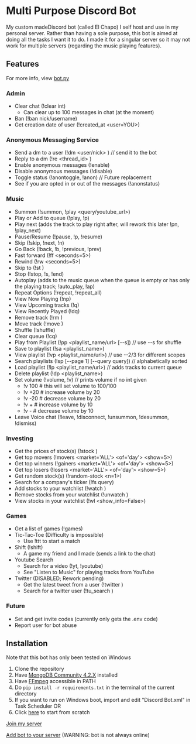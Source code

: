 # Multi Purpose Discord Bot
My custom madeDiscord bot (called El Chapo) I self host and use in my personal server.
Rather than having a sole purpose, this bot is aimed at doing all the tasks I want it to do. I made it for a singular server so it may not work for multiple servers (regarding the music playing features).

## Features
For more info, view [bot.py](bot.py)

### Admin
- Clear chat (!clear int)
    - Can clear up to 100 messages in chat (at the moment)
- Ban (!ban nick/username)
- Get creation date of user (!created_at <user=YOU>)

### Anonymous Messaging Service
- Send a dm to a user (!dm <user/nick> <message>) // send it to the bot
- Reply to a dm (!re <thread_id> <message>)
- Enable anonymous messages (!enable)
- Disable anonymous messages (!disable)
- Toggle status (!anontoggle, !anon)  // Future replacement
- See if you are opted in or out of the messages (!anonstatus)

### Music
- Summon (!summon, !play <query/youtube_url>)
- Play or Add to queue (!play, !p)
- Play next (adds the track to play right after, will rework this later !pn, !play_next)
- Pause/Resume (!pause, !p, !resume)
- Skip (!skip, !next, !n)
- Go Back (!back, !b, !previous, !prev)
- Fast forward (!ff <seconds=5>)
- Rewind (!rw <seconds=5>)
- Skip to (!st <seconds>)
- Stop (!stop, !s, !end)
- Autoplay (adds to the music queue when the queue is empty or has only the playing track; !auto_play, !ap)
- Repeat Options (!repeat, !repeat_all)
- View Now Playing (!np)
- View Upcoming tracks (!q)
- View Recently Played (!dq)
- Remove track (!rm <index>)
- Move track (!move <from> <to>)
- Shuffle (!shuffle)
- Clear queue (!cq)
- Play from Playlist (!pp <playlist_name/url> [--s])  // use --s for shuffle
- Save to playlist (!sa <playlist_name>)
- View playlist (!vp <playlist_name/url>)  // use --2/3 for different scopes
- Search playlists (!sp [--page 1] [--query query])  // alphabetically sorted
- Load playlist (!lp <playlist_name/url>)  // adds tracks to current queue
- Delete playlist (!dp <playlist_name>)
- Set volume (!volume, !v)  // prints volume if no int given
  - !v 100  # this will set volume to 100/100
  - !v +20  # increase volume by 20
  - !v -20  # decrease volume by 20
  - !v +  # increase volume by 10
  - !v -  # decrease volume by 10
- Leave Voice chat (!leave, !disconnect, !unsummon, !desummon, !dismiss)

### Investing
- Get the prices of stock(s) (!stock <tickers>)
- Get top movers (!movers <market='ALL'> <of='day'> <show=5>)
- Get top winners (!gainers <market='ALL'> <of='day'> <show=5>)
- Get top losers (!losers <market='ALL'> <of='day'> <show=5>)
- Get random stock(s) (!random-stock <n=1>)
- Search for a company's ticker (!fs query)
- Add stocks to your watchlist (!watch <tickers>)
- Remove stocks from your watchlist (!unwatch <tickers>)
- View stocks in your watchlist (!wl <show_info=False>)
<!-- - Add shares to portfolio (!buy <ticker> <cost_per_share> <shares> <commission_fee=0>) -->
<!-- - Remove shares from portfolio (!sell <ticker> <price_per_share> <shares> <commission_fee=0>) -->
<!-- - View your portfolio (!holdings <to_dm=False>) -->
<!-- - Get a copy of your portfolio/transactions (!dlholdings <to_dm=True>) -->

### Games
- Get a list of games (!games)
- Tic-Tac-Toe (Difficulty is impossible)
    - Use !ttt to start a match
- Shift (!shift)
    - A game my friend and I made (sends a link to the chat)
- Youtube Search
    - Search for a video (!yt, !youtube)
    - See "Listen to Music" for playing tracks from YouTube
- Twitter (DISABLED; Rework pending)
    - Get the latest tweet from a user (!twitter <user>)
    - Search for a twitter user (!tu_search <query>)

### Future
- Set and get invite codes (currently only gets the .env code)
- Report user for bot abuse

## Installation
Note that this bot has only been tested on Windows
1. Clone the repository
2. Have [MongoDB Community 4.2.X](https://www.mongodb.com/download-center/community) installed
3. Have [FFmpeg](https://www.ffmpeg.org/download.html) accessible in PATH
4. Do `pip install -r requirements.txt` in the terminal of the current directory
5. If you want to run on Windows boot, import and edit "Discord Bot.xml" in Task Scheduler OR
6. Click [here](https://medium.com/@elijahlopezz/python-and-background-tasks-4f70b4a2efd8) to start from scratch

[Join my server](https://discord.gg/pjpCs8v)

[Add bot to your server](https://discordapp.com/oauth2/authorize?&client_id=282274755426385921&scope=bot&permissions=8) (WARNING: bot is not always online)
